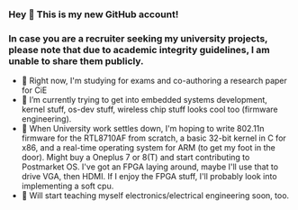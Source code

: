 ### Hey 👋 This is my new GitHub account!
### In case you are a recruiter seeking my university projects, please note that due to academic integrity guidelines, I am unable to share them publicly.

- 🔭 Right now, I'm studying for exams and co-authoring a research paper for CiE
- 🌱 I’m currently trying to get into embedded systems development, kernel stuff, os-dev stuff, wireless chip stuff looks cool too (firmware engineering).
- 🤞  When University work settles down, I'm hoping to write 802.11n firmware for the RTL8710AF from scratch, a basic 32-bit kernel in C for x86, and a real-time operating system for ARM (to get my foot in the door). Might buy a Oneplus 7 or 8(T) and start contributing to Postmarket OS. I've got an FPGA laying around, maybe I'll use that to drive VGA, then HDMI. If I enjoy the FPGA stuff, I'll probably look into implementing a soft cpu.
- 🤔 Will start teaching myself electronics/electrical engineering soon, too.

<!--
**srxg/srxg** is a ✨ _special_ ✨ repository because its `README.md` (this file) appears on your GitHub profile.

Here are some ideas to get you started:

- 🔭 I’m currently working on ...
- 🌱 I’m currently learning ...
- 👯 I’m looking to collaborate on ...
- 🤔 I’m looking for help with ...
- 💬 Ask me about ...
- 📫 How to reach me: ...
- 😄 Pronouns: ...
- ⚡ Fun fact: ...
-->
